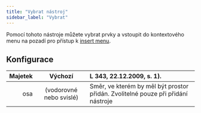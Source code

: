 ```yaml
---
title: "Vybrat nástroj"
sidebar_label: "Vybrat"
---
```



Pomocí tohoto nástroje můžete vybrat prvky a vstoupit do kontextového menu na pozadí pro přístup k [insert menu](../insert).

## Konfigurace

| Majetek |         Výchozí         | L 343, 22.12.2009, s. 1).                                                        |
| -------:|:-----------------------:|:-------------------------------------------------------------------------------- |
|     osa | (vodorovné nebo svislé) | Směr, ve kterém by měl být prostor přidán. Zvolitelné pouze při přidání nástroje |
